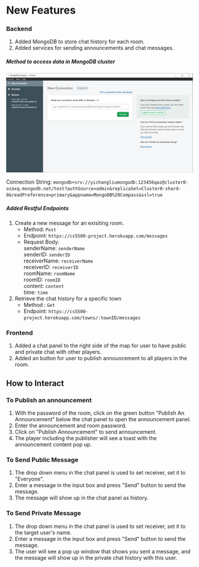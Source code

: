 # New Features

### Backend
1. Added MongoDB to store chat history for each room.
2. Added services for sending announcements and chat messages.

##### Method to access data in MongoDB cluster
![MongoDB Compass](MongoDBCompass.PNG)

Connection String: `mongodb+srv://yichangliumongodb:123456qaz@cluster0-ozaxq.mongodb.net/test?authSource=admin&replicaSet=Cluster0-shard-0&readPreference=primary&appname=MongoDB%20Compass&ssl=true`

##### Added Restful Endpoints
1. Create a new message for an exisiting room.
   - Method: `Post`
   - Endpoint: `https://cs5500-project.herokuapp.com/messages`
   - Request Body: \
        senderName: `senderName`\
        senderID: `senderID`\
        receiverName: `receiverName`\
        receiverID: `receiverID`\
        roomName: `roomName`\
        roomID: `roomID`\
        content: `content`\
        time: `time`
 2. Retrieve the chat history for a specific town
     - Method : `Get`
     - Endpoint: `https://cs5500-project.herokuapp.com/towns/:townID/messages`

### Frontend
1. Added a chat panel to the right side of the map for user to have public and private chat with other players.
2. Added an button for user to publish announcement to all players in the room.

## How to Interact
### To Publish an announcement
1. With the password of the room, click on the green button "Publish An Announcement" below the chat 
panel to open the announcement panel.
2. Enter the announcement and room password.
3. Click on "Publish Announcement" to send announcement.
4. The player including the publisher will see a toast with the announcement content pop up.

### To Send Public Message
1. The drop down menu in the chat panel is used to set receiver, set it to "Everyone".
2. Enter a message in the input box and press "Send" button to send the message.
3. The message will show up in the chat panel as history.

### To Send Private Message
1. The drop down menu in the chat panel is used to set receiver, set it to the target user's name.
2. Enter a message in the input box and press "Send" button to send the message.
3. The user will see a pop up window that shows you sent a message, 
and the message will show up in the private chat history with this user.
